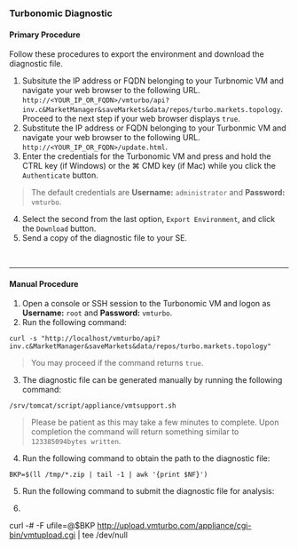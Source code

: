 ### Turbonomic Diagnostic

#### Primary Procedure
Follow these procedures to export the environment and download the diagnostic file.

1. Subsitute the IP address or FQDN belonging to your Turbnomic VM and navigate your web browser to the following URL.  `http://<YOUR_IP_OR_FQDN>/vmturbo/api?inv.c&MarketManager&saveMarkets&data/repos/turbo.markets.topology`.  Proceed to the next step if your web browser displays `true`.
2. Substitute the IP address or FQDN belonging to your Turbonmic VM and navigate your web browser to the following URL.  `http://<YOUR_IP_OR_FQDN>/update.html`.
3. Enter the credentials for the Turbonomic VM and press and hold the CTRL key (if Windows) or the &#8984; CMD key (if Mac) while you click the `Authenticate` button.
> The default credentials are **Username:** `administrator` and **Password:** `vmturbo`.
4. Select the second from the last option, `Export Environment`, and click the `Download` button.
5. Send a copy of the diagnostic file to your SE.

&nbsp;

-----

#### Manual Procedure
1. Open a console or SSH session to the Turbonomic VM and logon as **Username:** `root` and **Password:** `vmturbo`.
2. Run the following command:
```Shell
curl -s "http://localhost/vmturbo/api?inv.c&MarketManager&saveMarkets&data/repos/turbo.markets.topology"
```
> You may proceed if the command returns `true`.
3. The diagnostic file can be generated manually by running the following command:
```Shell
/srv/tomcat/script/appliance/vmtsupport.sh
```
> Please be patient as this may take a few minutes to complete.  Upon completion the command will return something similar to `123385094bytes written`.
4. Run the following command to obtain the path to the diagnostic file:
```Shell
BKP=$(ll /tmp/*.zip | tail -1 | awk '{print $NF}')
```
5. Run the following command to submit the diagnostic file for analysis:
6. ```Shell
curl -# -F ufile=@$BKP http://upload.vmturbo.com/appliance/cgi-bin/vmtupload.cgi | tee /dev/null
```
